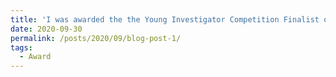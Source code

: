 ```yaml
---
title: 'I was awarded the the Young Investigator Competition Finalist of 2021 ASNC Annual Meeting'
date: 2020-09-30
permalink: /posts/2020/09/blog-post-1/
tags:
  - Award
---
```


